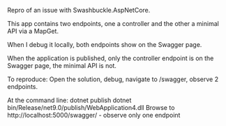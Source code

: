 Repro of an issue with Swashbuckle.AspNetCore.

This app contains two endpoints, one a controller and the other a minimal API via a MapGet.

When I debug it locally, both endpoints show on the Swagger page.

When the application is published, only the controller endpoint is on the Swagger page, the minimal API is not.

To reproduce: Open the solution, debug, navigate to /swagger, observe 2 endpoints.

At the command line:
dotnet publish
dotnet bin/Release/net9.0/publish/WebApplication4.dll
Browse to http://localhost:5000/swagger/ - observe only one endpoint
